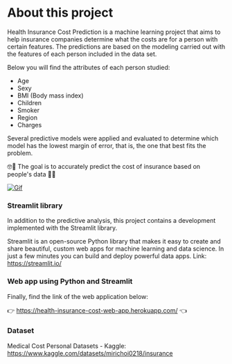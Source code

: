 # About this project 

Health Insurance Cost Prediction is a machine learning project that aims to help insurance companies determine what the costs are for a person with certain features. The predictions are based on the modeling carried out with the features of each person included in the data set. 

Below you will find the attributes of each person studied:
- Age
- Sexy
- BMI (Body mass index)
- Children
- Smoker
- Region
- Charges

Several predictive models were applied and evaluated to determine which model has the lowest margin of error, that is, the one that best fits the problem.

🤓🦾 The goal is to accurately predict the cost of insurance based on people's data 🦾🤓

[![Gif](https://media.giphy.com/media/hzWBk30NBvI6I5ymsJ/giphy.gif "Gif")](https://media.giphy.com/media/hzWBk30NBvI6I5ymsJ/giphy.gif "Gif")


### Streamlit library

In addition to the predictive analysis, this project contains a development implemented with the Streamlit library.

Streamlit is an open-source Python library that makes it easy to create and share beautiful, custom web apps for machine learning and data science. In just a few minutes you can build and deploy powerful data apps.
Link: https://streamlit.io/

### Web app using Python and Streamlit
Finally, find the link of the web application below:

👉 https://health-insurance-cost-web-app.herokuapp.com/ 👈

### Dataset 

Medical Cost Personal Datasets - Kaggle: https://www.kaggle.com/datasets/mirichoi0218/insurance
